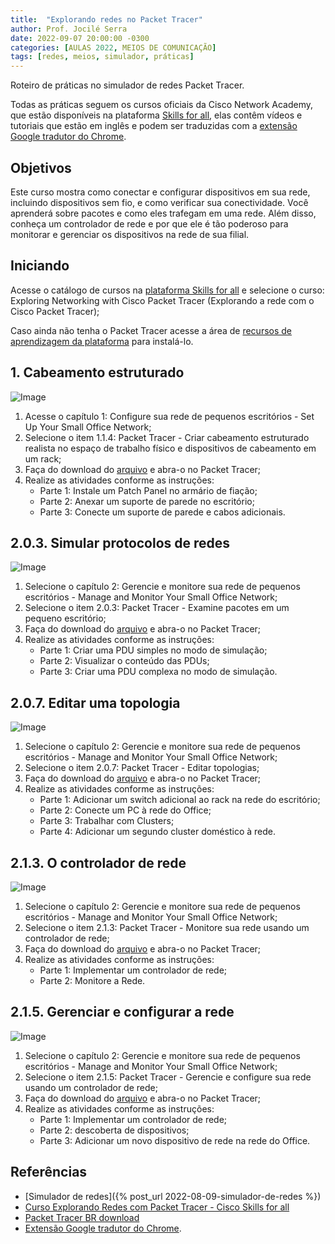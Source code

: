```yaml
---
title:  "Explorando redes no Packet Tracer"
author: Prof. Jocilé Serra
date: 2022-09-07 20:00:00 -0300
categories: [AULAS 2022, MEIOS DE COMUNICAÇÃO]
tags: [redes, meios, simulador, práticas]
---
```

Roteiro de práticas no simulador de redes Packet Tracer.

Todas as práticas seguem os cursos oficiais da Cisco Network Academy, que estão disponíveis na plataforma [Skills for all](https://skillsforall.com/), elas contêm vídeos e tutoriais que estão em inglês e podem ser traduzidas com a [extensão Google tradutor do Chrome](https://canaltech.com.br/utilitarios/conheca-a-extensao-do-google-tradutor-para-o-chrome/).

## Objetivos

 Este curso mostra como conectar e configurar dispositivos em sua rede, incluindo dispositivos sem fio, e como verificar sua conectividade. Você aprenderá sobre pacotes e como eles trafegam em uma rede. Além disso, conheça um controlador de rede e por que ele é tão poderoso para monitorar e gerenciar os dispositivos na rede de sua filial.

## Iniciando

Acesse o catálogo de cursos na [plataforma Skills for all](https://skillsforall.com/) e selecione o curso: Exploring Networking with Cisco Packet Tracer (Explorando a rede com o Cisco Packet Tracer);

Caso ainda não tenha o Packet Tracer acesse a área de [recursos de aprendizagem da plataforma](https://skillsforall.com/resources/lab-downloads?userLang=pt-BR) para instalá-lo.

## 1. Cabeamento estruturado

![Image](https://user-images.githubusercontent.com/45495068/189006411-a994beab-3859-414b-932c-86c4bd1d9d52.png)

1. Acesse o capítulo 1: Configure sua rede de pequenos escritórios - Set Up Your Small Office Network;
2. Selecione o item 1.1.4: Packet Tracer - Criar cabeamento estruturado realista no espaço de trabalho físico e dispositivos de cabeamento em um rack;
3. Faça do download do [arquivo](https://contenthub.netacad.com/sgp/i2ptnet/1.0/en-US/m1/course/en-US/assets/1.1.4packet-tracer-create-realistic-structured-cablinginthe-physical-workspaceand-cabling-devices-ina-rack.pka) e abra-o no Packet Tracer;
4. Realize as atividades conforme as instruções:
   - Parte 1: Instale um Patch Panel no armário de fiação;
   - Parte 2: Anexar um suporte de parede no escritório;
   - Parte 3: Conecte um suporte de parede e cabos adicionais.

## 2.0.3. Simular protocolos de redes

![Image](https://user-images.githubusercontent.com/45495068/189006998-23c3375c-741e-4986-8914-d31527448b6b.png)

1. Selecione o capítulo 2: Gerencie e monitore sua rede de pequenos escritórios - Manage and Monitor Your Small Office Network;
2. Selecione o item 2.0.3: Packet Tracer - Examine pacotes em um pequeno escritório;
3. Faça do download do [arquivo](https://contenthub.netacad.com/sgp/i2ptnet/1.0/en-US/m2/course/en-US/assets/2.0.3packettracerexaminepacketsinesmalloffice.pka) e abra-o no Packet Tracer;
4. Realize as atividades conforme as instruções:
   - Parte 1: Criar uma PDU simples no modo de simulação;
   - Parte 2: Visualizar o conteúdo das PDUs;
   - Parte 3: Criar uma PDU complexa no modo de simulação.

## 2.0.7. Editar uma topologia

![Image](https://user-images.githubusercontent.com/45495068/189008426-fb06ecfc-0ea0-463d-8137-686daba63d7e.png)

1. Selecione o capítulo 2: Gerencie e monitore sua rede de pequenos escritórios - Manage and Monitor Your Small Office Network;
2. Selecione o item 2.0.7: Packet Tracer - Editar topologias;
3. Faça do download do [arquivo](https://contenthub.netacad.com/sgp/i2ptnet/1.0/en-US/m2/course/en-US/assets/2.0.7packetrtacer-edittoplogies.pka) e abra-o no Packet Tracer;
4. Realize as atividades conforme as instruções:
   - Parte 1: Adicionar um switch adicional ao rack na rede do escritório;
   - Parte 2: Conecte um PC à rede do Office;
   - Parte 3: Trabalhar com Clusters;
   - Parte 4: Adicionar um segundo cluster doméstico à rede.

## 2.1.3. O controlador de rede

![Image](https://user-images.githubusercontent.com/45495068/189009986-7a97d4ed-2ed2-4f20-a333-1466dc62c2a8.png)

1. Selecione o capítulo 2: Gerencie e monitore sua rede de pequenos escritórios - Manage and Monitor Your Small Office Network;
2. Selecione o item 2.1.3: Packet Tracer - Monitore sua rede usando um controlador de rede;
3. Faça do download do [arquivo](https://contenthub.netacad.com/sgp/i2ptnet/1.0/en-US/m2/course/en-US/assets/2.1.3packettracermonitoryournetworkusinganetworkcontroller.pka) e abra-o no Packet Tracer;
4. Realize as atividades conforme as instruções:
   - Parte 1: Implementar um controlador de rede;
   - Parte 2: Monitore a Rede.

## 2.1.5. Gerenciar e configurar a rede

![Image](https://user-images.githubusercontent.com/45495068/189011177-7063f412-5316-459f-b700-a08dc11e80a4.png)

1. Selecione o capítulo 2: Gerencie e monitore sua rede de pequenos escritórios - Manage and Monitor Your Small Office Network;
2. Selecione o item 2.1.5: Packet Tracer - Gerencie e configure sua rede usando um controlador de rede;
3. Faça do download do [arquivo](https://contenthub.netacad.com/sgp/i2ptnet/1.0/en-US/m2/course/en-US/assets/2.1.5-packet-tracer-manage-and-configure-your-network-using-a-network-controller.pka) e abra-o no Packet Tracer;
4. Realize as atividades conforme as instruções:
   - Parte 1: Implementar um controlador de rede;
   - Parte 2: descoberta de dispositivos;
   - Parte 3: Adicionar um novo dispositivo de rede na rede do Office.

## Referências

- [Simulador de redes]({% post_url 2022-08-09-simulador-de-redes %})
- [Curso Explorando Redes com Packet Tracer - Cisco Skills for all](https://skillsforall.com/course/exploring-networking-cisco-packet-tracer)
- [Packet Tracer BR download](https://skillsforall.com/resources/lab-downloads?userLang=pt-BR)
- [Extensão Google tradutor do Chrome](https://canaltech.com.br/utilitarios/conheca-a-extensao-do-google-tradutor-para-o-chrome/).
